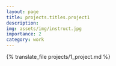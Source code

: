 ```yaml
---
layout: page
title: projects.titles.project1
description: 
img: assets/img/instruct.jpg
importance: 2
category: work
---
```


{% translate_file projects/1_project.md %}




